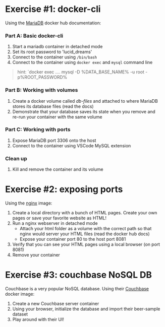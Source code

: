 
# Exercise #1: docker-cli

Using the [MariaDB](https://hub.docker.com/_/mariadb) docker hub documentation:

### Part A: Basic docker-cli

1. Start a mariadb container in detached mode
1. Set its root password to 'lucid_dreams'
1. Connect to the container using `/bin/bash`
1. Connect to the container using `docker exec` and `mysql` command line

> hint: `docker exec .... mysql -D %DATA_BASE_NAME% -u root -p%ROOT_PASSWORD%

### Part B: Working with volumes

1. Create a docker volume called _db-files_ and attached to where MariaDB stores its database files (read the docs)
1. Demonstrate that your database saves its state when you remove and re-run your container with the same volume

### Part C: Working with ports

1. Expose MariaDB port 3306 onto the host
1. Connect to the container using VSCode MySQL extension 

### Clean up

1. Kill and remove the container and its volume


# Exercise #2: exposing ports

Using the [nginx](https://hub.docker.com/_/nginx) image:

1. Create a local directory with a bunch of HTML pages. Create your own pages or save your favorite website as HTML!
1. Run a nginx webserver in detached mode
    - Attach your html folder as a volume with the correct path so that nginx would server your HTML files (read the docker hub docs)
    - Expose your container port 80 to the host port 8081
1. Verify that you can see your HTML pages using a local browser (on port 8081)
1. Remove your container

# Exercise #3: couchbase NoSQL DB

Couchbase is a very popular NoSQL database. Using their [Couchbase](https://hub.docker.com/_/couchbase) docker image:

1. Create a new Couchbase server container 
1. Using your browser, initialize the database and import their beer-sample dataset
1. Play around with their UI!

